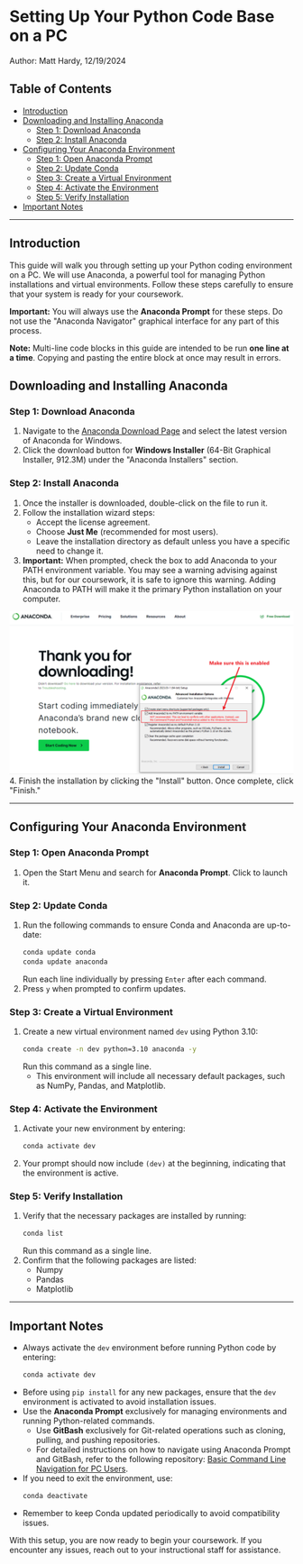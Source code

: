 # Setting Up Your Python Code Base on a PC
Author: Matt Hardy, 12/19/2024
## Table of Contents
- [Introduction](#introduction)
- [Downloading and Installing Anaconda](#downloading-and-installing-anaconda)
  - [Step 1: Download Anaconda](#step-1-download-anaconda)
  - [Step 2: Install Anaconda](#step-2-install-anaconda)
- [Configuring Your Anaconda Environment](#configuring-your-anaconda-environment)
  - [Step 1: Open Anaconda Prompt](#step-1-open-anaconda-prompt)
  - [Step 2: Update Conda](#step-2-update-conda)
  - [Step 3: Create a Virtual Environment](#step-3-create-a-virtual-environment)
  - [Step 4: Activate the Environment](#step-4-activate-the-environment)
  - [Step 5: Verify Installation](#step-5-verify-installation)
- [Important Notes](#important-notes)

---

## Introduction
This guide will walk you through setting up your Python coding environment on a PC. We will use Anaconda, a powerful tool for managing Python installations and virtual environments. Follow these steps carefully to ensure that your system is ready for your coursework.

**Important:** You will always use the **Anaconda Prompt** for these steps. Do not use the "Anaconda Navigator" graphical interface for any part of this process.

**Note:** Multi-line code blocks in this guide are intended to be run **one line at a time**. Copying and pasting the entire block at once may result in errors.

## Downloading and Installing Anaconda

### Step 1: Download Anaconda
1. Navigate to the [Anaconda Download Page](https://www.anaconda.com/download/success) and select the latest version of Anaconda for Windows.
2. Click the download button for **Windows Installer** (64-Bit Graphical Installer, 912.3M) under the "Anaconda Installers" section.

### Step 2: Install Anaconda
1. Once the installer is downloaded, double-click on the file to run it.
2. Follow the installation wizard steps:
   - Accept the license agreement.
   - Choose **Just Me** (recommended for most users).
   - Leave the installation directory as default unless you have a specific need to change it.
3. **Important:** When prompted, check the box to add Anaconda to your PATH environment variable. You may see a warning advising against this, but for our coursework, it is safe to ignore this warning. Adding Anaconda to PATH will make it the primary Python installation on your computer.

![Make sure this is enabled](images/image1.png)
4. Finish the installation by clicking the "Install" button. Once complete, click "Finish."

---

## Configuring Your Anaconda Environment

### Step 1: Open Anaconda Prompt
1. Open the Start Menu and search for **Anaconda Prompt**. Click to launch it.

### Step 2: Update Conda
1. Run the following commands to ensure Conda and Anaconda are up-to-date:
   ```bash
   conda update conda
   conda update anaconda
   ```
   Run each line individually by pressing `Enter` after each command.
2. Press `y` when prompted to confirm updates.

### Step 3: Create a Virtual Environment
1. Create a new virtual environment named `dev` using Python 3.10:
   ```bash
   conda create -n dev python=3.10 anaconda -y
   ```
   Run this command as a single line.
   - This environment will include all necessary default packages, such as NumPy, Pandas, and Matplotlib.

### Step 4: Activate the Environment
1. Activate your new environment by entering:
   ```bash
   conda activate dev
   ```
2. Your prompt should now include `(dev)` at the beginning, indicating that the environment is active.

### Step 5: Verify Installation
1. Verify that the necessary packages are installed by running:
   ```bash
   conda list
   ```
   Run this command as a single line.
2. Confirm that the following packages are listed:
   - Numpy
   - Pandas
   - Matplotlib

---

## Important Notes
- Always activate the `dev` environment before running Python code by entering:
  ```bash
  conda activate dev
  ```
- Before using `pip install` for any new packages, ensure that the `dev` environment is activated to avoid installation issues.
- Use the **Anaconda Prompt** exclusively for managing environments and running Python-related commands.
  - Use **GitBash** exclusively for Git-related operations such as cloning, pulling, and pushing repositories.
  - For detailed instructions on how to navigate using Anaconda Prompt and GitBash, refer to the following repository: [Basic Command Line Navigation for PC Users](https://github.com/ZeroDarkHardy/Basic-Command-Line-Navigation-for-PC-Users).
- If you need to exit the environment, use:
  ```bash
  conda deactivate
  ```
- Remember to keep Conda updated periodically to avoid compatibility issues.

With this setup, you are now ready to begin your coursework. If you encounter any issues, reach out to your instructional staff for assistance.

